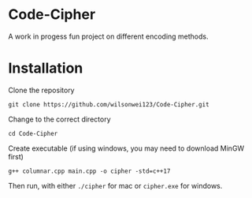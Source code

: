 # Code-Cipher
A work in progess fun project on different encoding methods.
# Installation
Clone the repository
```
git clone https://github.com/wilsonwei123/Code-Cipher.git
```
Change to the correct directory
```
cd Code-Cipher
```
Create executable (if using windows, you may need to download MinGW first)
```
g++ columnar.cpp main.cpp -o cipher -std=c++17
```
Then run, with either ```./cipher``` for mac or ```cipher.exe``` for windows.
